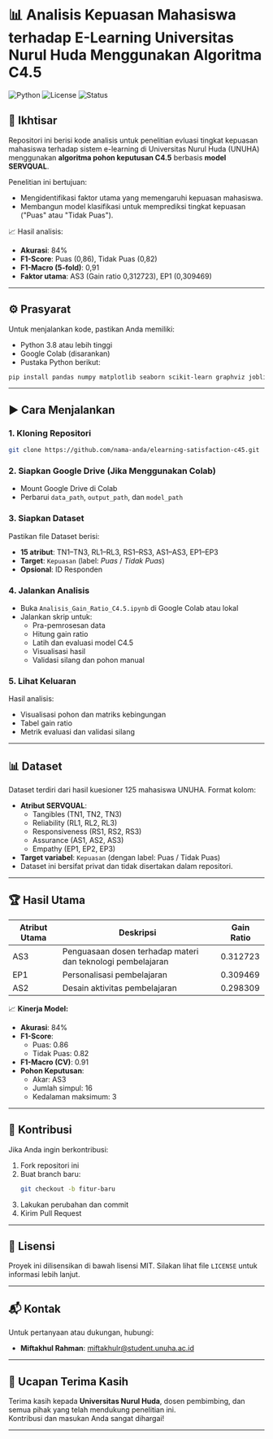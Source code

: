 # 📊 Analisis Kepuasan Mahasiswa terhadap E-Learning Universitas Nurul Huda Menggunakan Algoritma C4.5

![Python](https://img.shields.io/badge/Python-3.8%2B-blue.svg)
![License](https://img.shields.io/badge/License-MIT-green.svg)
![Status](https://img.shields.io/badge/Status-Selesai-brightgreen.svg)

## 📌 Ikhtisar
Repositori ini berisi kode analisis untuk penelitian evluasi tingkat kepuasan mahasiswa terhadap sistem e-learning di Universitas Nurul Huda (UNUHA) menggunakan **algoritma pohon keputusan C4.5** berbasis **model SERVQUAL**.

Penelitian ini bertujuan:
- Mengidentifikasi faktor utama yang memengaruhi kepuasan mahasiswa.
- Membangun model klasifikasi untuk memprediksi tingkat kepuasan ("Puas" atau "Tidak Puas").

📈 Hasil analisis:
- **Akurasi**: 84%
- **F1-Score**: Puas (0,86), Tidak Puas (0,82)
- **F1-Macro (5-fold)**: 0,91
- **Faktor utama**: AS3 (Gain ratio 0,312723), EP1 (0,309469)

---

## ⚙️ Prasyarat

Untuk menjalankan kode, pastikan Anda memiliki:

- Python 3.8 atau lebih tinggi
- Google Colab (disarankan)
- Pustaka Python berikut:

```bash
pip install pandas numpy matplotlib seaborn scikit-learn graphviz joblib
```

---

## ▶️ Cara Menjalankan

### 1. Kloning Repositori

```bash
git clone https://github.com/nama-anda/elearning-satisfaction-c45.git
```

### 2. Siapkan Google Drive (Jika Menggunakan Colab)

- Mount Google Drive di Colab
- Perbarui `data_path`, `output_path`, dan `model_path`

### 3. Siapkan Dataset

Pastikan file Dataset berisi:

- **15 atribut**: TN1–TN3, RL1–RL3, RS1–RS3, AS1–AS3, EP1–EP3
- **Target**: `Kepuasan` (label: *Puas* / *Tidak Puas*)
- **Opsional**: ID Responden

### 4. Jalankan Analisis

- Buka `Analisis_Gain_Ratio_C4.5.ipynb` di Google Colab atau lokal
- Jalankan skrip untuk:
  - Pra-pemrosesan data
  - Hitung gain ratio
  - Latih dan evaluasi model C4.5
  - Visualisasi hasil
  - Validasi silang dan pohon manual

### 5. Lihat Keluaran

Hasil analisis:
- Visualisasi pohon dan matriks kebingungan
- Tabel gain ratio
- Metrik evaluasi dan validasi silang

---

## 📊 Dataset

Dataset terdiri dari hasil kuesioner 125 mahasiswa UNUHA. Format kolom:

- **Atribut SERVQUAL**:
  - Tangibles (TN1, TN2, TN3)
  - Reliability (RL1, RL2, RL3)
  - Responsiveness (RS1, RS2, RS3)
  - Assurance (AS1, AS2, AS3)
  - Empathy (EP1, EP2, EP3)
- **Target variabel**: `Kepuasan` (dengan label: Puas / Tidak Puas)
- Dataset ini bersifat privat dan tidak disertakan dalam repositori.

---

## 🏆 Hasil Utama

| Atribut Utama | Deskripsi                                               | Gain Ratio |
|---------------|----------------------------------------------------------|-------------|
| AS3           | Penguasaan dosen terhadap materi dan teknologi pembelajaran | 0.312723    |
| EP1           | Personalisasi pembelajaran                               | 0.309469    |
| AS2           | Desain aktivitas pembelajaran                            | 0.298309    |

📈 **Kinerja Model:**
- **Akurasi**: 84%
- **F1-Score**:
  - Puas: 0.86
  - Tidak Puas: 0.82
- **F1-Macro (CV)**: 0.91
- **Pohon Keputusan**:
  - Akar: AS3
  - Jumlah simpul: 16
  - Kedalaman maksimum: 3

---

## 🤝 Kontribusi

Jika Anda ingin berkontribusi:

1. Fork repositori ini
2. Buat branch baru:
   ```bash
   git checkout -b fitur-baru
   ```
3. Lakukan perubahan dan commit
4. Kirim Pull Request

---

## 📄 Lisensi

Proyek ini dilisensikan di bawah lisensi MIT. Silakan lihat file `LICENSE` untuk informasi lebih lanjut.

---

## 📬 Kontak

Untuk pertanyaan atau dukungan, hubungi:

- **Miftakhul Rahman**: miftakhulr@student.unuha.ac.id  
---

## 🙏 Ucapan Terima Kasih

Terima kasih kepada **Universitas Nurul Huda**, dosen pembimbing, dan semua pihak yang telah mendukung penelitian ini.  
Kontribusi dan masukan Anda sangat dihargai!

---
```
